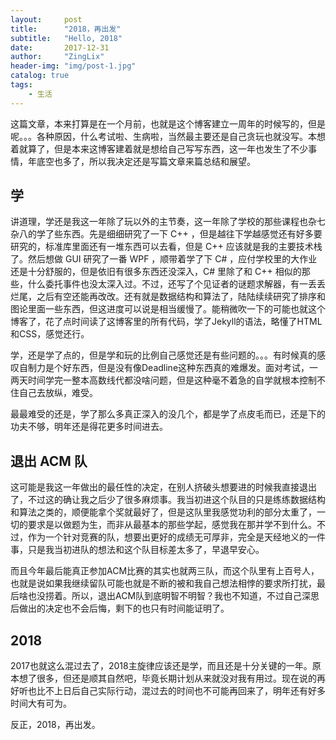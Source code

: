 ```yaml
---
layout:     post
title:      "2018，再出发"
subtitle:   "Hello, 2018"
date:       2017-12-31
author:     "ZingLix"
header-img: "img/post-1.jpg"
catalog: true
tags:
    - 生活
---
```


这篇文章，本来打算是在一个月前，也就是这个博客建立一周年的时候写的，但是呢。。。各种原因，什么考试啦、生病啦，当然最主要还是自己贪玩也就没写。本想着就算了，但是本来这博客建着就是想给自己写写东西，这一年也发生了不少事情，年底空也多了，所以我决定还是写篇文章来篇总结和展望。

## 学

讲道理，学还是我这一年除了玩以外的主节奏，这一年除了学校的那些课程也杂七杂八的学了些东西。先是细细研究了一下 C++ ，但是越往下学越感觉还有好多要研究的，标准库里面还有一堆东西可以去看，但是 C++ 应该就是我的主要技术栈了。然后想做 GUI 研究了一番 WPF ，顺带着学了下 C# ，应付学校里的大作业还是十分舒服的，但是依旧有很多东西还没深入，C# 里除了和 C++ 相似的那些，什么委托事件也没太深入过。不过，还写了个见证者的谜题求解器，有一丢丢烂尾，之后有空还能再改改。还有就是数据结构和算法了，陆陆续续研究了排序和图论里面一些东西，但这进度可以说是相当缓慢了。能稍微吹一下的可能也就这个博客了，花了点时间读了这博客里的所有代码，学了Jekyll的语法，略懂了HTML和CSS，感觉还行。

学，还是学了点的，但是学和玩的比例自己感觉还是有些问题的。。。有时候真的感叹自制力是个好东西，但是没有像Deadline这种东西真的难爆发。面对考试，一两天时间学完一整本高数线代都没啥问题，但是这种毫不着急的自学就根本控制不住自己去放纵，难受。

最最难受的还是，学了那么多真正深入的没几个，都是学了点皮毛而已，还是下的功夫不够，明年还是得花更多时间进去。

## 退出 ACM 队

这可能是我这一年做出的最任性的决定，在别人挤破头想要进的时候我直接退出了，不过这的确让我之后少了很多麻烦事。我当初进这个队目的只是练练数据结构和算法之类的，顺便能拿个奖就最好了，但是这队里我感觉功利的部分太重了，一切的要求是以做题为生，而非从最基本的那些学起，感觉我在那并学不到什么。不过，作为一个针对竞赛的队，想要出更好的成绩无可厚非，完全是天经地义的一件事，只是我当初进队的想法和这个队目标差太多了，早退早安心。

而且今年最后能真正参加ACM比赛的其实也就两三队，而这个队里有上百号人，也就是说如果我继续留队可能也就是不断的被和我自己想法相悖的要求所打扰，最后啥也没捞着。所以，退出ACM队到底明智不明智？我也不知道，不过自己深思后做出的决定也不会后悔，剩下的也只有时间能证明了。

## 2018

2017也就这么混过去了，2018主旋律应该还是学，而且还是十分关键的一年。原本想了很多，但还是顺其自然吧，毕竟长期计划从来就没对我有用过。现在说的再好听也比不上日后自己实际行动，混过去的时间也不可能再回来了，明年还有好多时间大有可为。

反正，2018，再出发。
